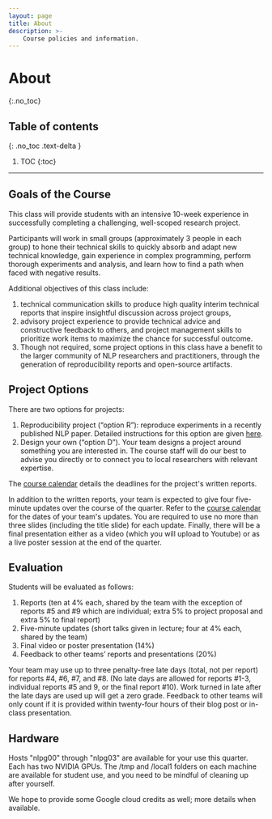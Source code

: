 ```yaml
---
layout: page
title: About
description: >-
    Course policies and information.
---
```


# About
{:.no_toc}

## Table of contents
{: .no_toc .text-delta }

1. TOC
{:toc}

---

## Goals of the Course


This class will provide students with an intensive 10-week experience in successfully completing a challenging, well-scoped research project.

Participants will work in small groups (approximately 3 people in each group) to hone their technical skills to quickly absorb and adapt new technical knowledge, gain experience in complex programming, perform thorough experiments and analysis, and learn how to find a path when faced with negative results.

Additional objectives of this class include:
1.  technical communication skills to produce high quality interim technical reports that inspire insightful discussion across project groups,
1.  advisory project experience to provide technical advice and constructive feedback to others, and
project management skills to prioritize work items to maximize the chance for successful outcome.
1.  Though not required, some project options in this class have a benefit to the larger community of NLP researchers and practitioners, through the generation of reproducibility reports and open-source artifacts.


## Project Options

There are two options for projects:
1.  Reproducibility project (“option R”):  reproduce experiments in a recently published NLP paper.  Detailed instructions for this option are given [here](../assets/docs/project-R-481N.pdf).
1.  Design your own (“option D”).  Your team designs a project around something you are interested in.  The course staff will do our best to advise you directly or to connect you to local researchers with relevant expertise.  

The [course calendar](../calendar) details the deadlines for the project's written reports.

In addition to the written reports, your team is expected to give four five-minute updates over the course of the quarter.  Refer to the [course calendar](../calendar) for the dates of your team's updates.   You are required to use no more than three slides (including the title slide) for each update.  Finally, there will be a final presentation either as a video (which you will upload to Youtube) or as a live poster session at the end of the quarter.


## Evaluation

Students will be evaluated as follows:
1.  Reports (ten at 4% each, shared by the team with the exception of reports #5 and #9 which are individual; extra 5% to project proposal and extra 5% to final report)
1.  Five-minute updates (short talks given in lecture; four at 4% each, shared by the team)
1.  Final video or poster presentation (14%)
1.  Feedback to other teams’ reports and presentations (20%)

Your team may use up to three penalty-free late days (total, not per report) for reports #4, #6, #7, and #8.  (No late days are allowed for reports #1-3, individual reports #5 and 9, or the final report #10).  Work turned in late after the late days are used up will get a zero grade.  Feedback to other teams will only count if it is provided within twenty-four hours of their blog post or in-class presentation. 

## Hardware

Hosts "nlpg00" through "nlpg03" are available for your use this quarter.  Each has two NVIDIA GPUs.  The /tmp and /local1 folders on each machine are available for student use, and you need to be mindful of cleaning up after yourself.

We hope to provide some Google cloud credits as well; more details when available.

